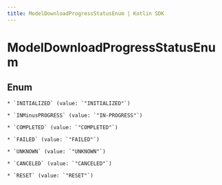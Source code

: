 ```yaml
---
title: ModelDownloadProgressStatusEnum | Kotlin SDK
---
```



# ModelDownloadProgressStatusEnum

## Enum


    * `INITIALIZED` (value: `"INITIALIZED"`)

    * `INMinusPROGRESS` (value: `"IN-PROGRESS"`)

    * `COMPLETED` (value: `"COMPLETED"`)

    * `FAILED` (value: `"FAILED"`)

    * `UNKNOWN` (value: `"UNKNOWN"`)

    * `CANCELED` (value: `"CANCELED"`)

    * `RESET` (value: `"RESET"`)



